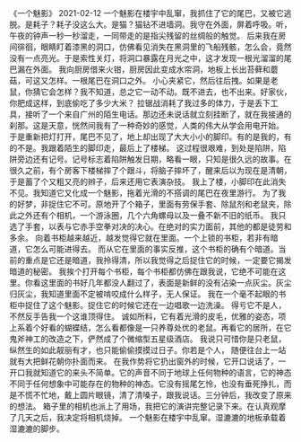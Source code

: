 
《一个魅影》
2021-02-12
一个魅影在楼宇中乱窜，我抓住了它的尾巴，又被它逃脱。是耗子？耗子没这么大。是猫？猫钻不进墙洞。我守在外面，屏着呼吸。听，午夜的钟声一秒一秒溜走，一同带走的是指尖残留的丝绸般的触觉。
后来我在房间徘徊，眼睛盯着漆黑的洞口，仿佛看见消失在黑洞里的飞船残骸，怎么会，竟然没有一点亮光。于是索性关灯，将洞口暴露在月光之中，这才发现一根光溜溜的尾巴漏在外面。
我向厨房借来火钳，厨房因此变成水帘洞，地板上长出苔藓和蘑菇，可这又怎样。一根尾巴在洞口之外。
小心夹紧它，然后往后拽。如果是老鼠，你猜它会怎样？我不知道，总之它一动不动。既不进去，也不出来。好家伙，你肥成这样，到底偷吃了多少大米？
拉锯战消耗了我过多的体力，于是丢下工具，接听了一个来自广州的陌生电话。那边还未说话就立刻挂断了，就在我接通的刹那。这是天意，恍然间我有了一种奇妙的感觉，人类的伟大从学会用电开始。
于是重新把灯打开，尾巴不见了，地上却出现了大大小小的脚印。有的是我的，有的不是。我跟着陌生的脚印走，最后上了楼梯。
这过程很艰难，到处是陷阱，陷阱旁边还有记号。记号标志着陷阱触发日期，略看一眼，只知是很久远的故事。在很久之前，有个房客下楼梯摔了个跟斗，将脑子摔坏了，醒来后以为现在是清朝，于是蓄了个又粗又亮的辫子，后来还用它表演杂技。
我上了楼，小脚印在此消失不见。我知道它又化成一个魅影，拖着光滑的不搭调的尾巴在夜里游行。
为了我的好梦，非捉住它不可。原地开了个箱子，里面有劳保手套、除鼠剂和老鼠夹，除此之外还有个相机，一个游泳圈，几个六角螺母以及一叠不新不旧的纸币。
我只选了手套，以表与它赤手空拳对决的决心。在绝对的实力面前，其他的都是徒劳和多余。
向着书柜越来越近，越发觉得它就在里面。一个上锁的书柜，若非有暗道，它怎么可能进得去。
而从它在里面的事实反推，这个书柜的确有个暗道。当前的重点是它还是暗道，我拎得清，所以我觉得之后捉住它的时候，一定要它揭发暗道的秘密。
我挨个打开每个书柜，每个书柜都仿佛在跟我说，它绝不可能在这里。你看这里面的书好几年都没人翻过了，表面是新鲜的没有沾染一点灰尘。灰尘归灰尘，我知道里面不定被啃咬成什么样子，无人保证。
我在一个毫不起眼的书柜中捉住了这个魅影。捉住它的时候它还在一边唱歌一边洗澡。
得亏它不是人，不然反手告我一个这谁顶得住。
诚如所料，它有着光滑的皮毛，优雅的姿态，项上系着个好看的蝴蝶结，怎么看都像是一只养尊处优的老鼠。再看它的居所，在它鬼斧神工的改造之下，俨然成了个微缩型五星级酒店。
我说只可惜你是只老鼠，纵然生的如此靓丽有才，也只能偷偷摸摸过日子。你若是个人，
随便往台上一站就有大把鲜花朝你扑面而来。
在我作势将它扔出窗外的时候，它开口说话了，一开口我就知道它的来头不简单。它的声音不同于地球上任何物种的语言，它的神态不同于任何想象中可能存在的物种的神态。它没有摇尾乞怜，也没有垂死挣扎，而是不慌不忙地，戴上圆片眼镜，清了清嗓子，跟我说话。三分钟后，我改变了原来的想法。
箱子里的相机也派上了用场，我把它的演讲完整记录下来。在认真观摩了几天之后，我决定将相机烧掉。
一个魅影在楼宇中乱窜。湿漉漉的地板承载着湿漉漉的脚步。
